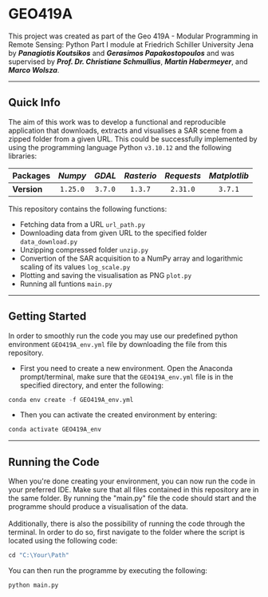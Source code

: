 # GEO419A
This project was created as part of the Geo 419A - Modular Programming in Remote Sensing: Python Part I module at Friedrich Schiller University Jena by ***Panagiotis Koutsikos*** and ***Gerasimos Papakostopoulos*** and was supervised by ***Prof. Dr. Christiane Schmullius***, ***Martin Habermeyer***, and ***Marco Wolsza***.

___
## Quick Info
The aim of this work was to develop a functional and reproducible application that downloads, extracts and visualises a SAR scene from a zipped folder from a given URL. This could be successfully implemented by using the programming language Python `v3.10.12` and the following libraries:

| Packages    | *Numpy* | *GDAL* |*Rasterio* |*Requests* |*Matplotlib* |
| ----------- |:-------:|:------:|:---------:|:---------:|:-----------:|
| **Version** |`1.25.0` |`3.7.0` |`1.3.7`    |`2.31.0`   |`3.7.1`      |

This repository contains the following functions:
- Fetching data from a URL `url_path.py`
- Downloading data from given URL to the specified folder `data_download.py`
- Unzipping compressed folder `unzip.py`
- Convertion of the SAR acquisition to a NumPy array and logarithmic scaling of its values `log_scale.py`
- Plotting and saving the visualisation as PNG `plot.py`
- Running all funtions `main.py`

___
## Getting Started
In order to smoothly run the code you may use our predefined python environment `GEO419A_env.yml` file by downloading the file from this repository.
- First you need to create a new environment. Open the Anaconda prompt/terminal, make sure that the `GEO419A_env.yml` file is in the specified directory, and enter the following:

```python
conda env create -f GEO419A_env.yml
```
- Then you can activate the created environment by entering:
```python
conda activate GEO419A_env
```
___
## Running the Code
When you're done creating your environment, you can now run the code in your preferred IDE. Make sure that all files contained in this repository are in the same folder. By running the "main.py" file the code should start and the programme should produce a visualisation of the data. \
\
Additionally, there is also the possibility of running the code through the terminal. In order to do so, first navigate to the folder where the script is located using the following code:
```python
cd "C:\Your\Path"
```
You can then run the programme by executing the following:
```python
python main.py
```
